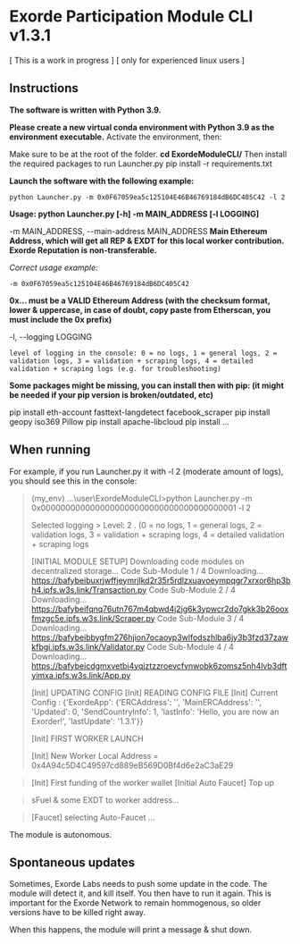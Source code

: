 
# Exorde Participation Module CLI v1.3.1

[ This is a work in progress ] 
[ only for experienced linux users ]

## Instructions

**The software is written with Python 3.9.**

**Please create a new virtual conda environment with Python 3.9 as the environment executable.**
Activate the environment, then:

Make sure to be at the root of the folder.
**cd ExordeModuleCLI/**
Then install the required packages to run Launcher.py
    pip install -r requirements.txt

**Launch the software with the following example:**

    python Launcher.py -m 0x0F67059ea5c125104E46B46769184dB6DC405C42 -l 2

**Usage: python Launcher.py [-h] -m MAIN_ADDRESS [-l LOGGING]**

 -m MAIN_ADDRESS, --main-address MAIN_ADDRESS
**Main Ethereum Address, which will get all REP & EXDT for this local worker contribution. Exorde Reputation is
 non-transferable.**

 *Correct usage example:*

    -m 0x0F67059ea5c125104E46B46769184dB6DC405C42

  **0x... must be a VALID Ethereum Address (with the checksum format, lower &  uppercase, in case of doubt, copy paste from Etherscan, you must include the 0x prefix)**   

-l,  --logging LOGGING

    level of logging in the console: 0 = no logs, 1 = general logs, 2 = validation logs, 3 = validation + scraping logs, 4 = detailed validation + scraping logs (e.g. for troubleshooting)


**Some packages might be missing, you can install then with pip: (it might be needed if your pip version is broken/outdated, etc)**

pip install eth-account fasttext-langdetect facebook_scraper
pip install geopy iso369 Pillow
pip install apache-libcloud
pip install ...

## When running

For example, if you run Launcher.py it with -l 2 (moderate amount of logs), you should see this in the console:

> (my_env) \...\user\ExordeModuleCLI>python Launcher.py -m 0x0000000000000000000000000000000000000001 -l 2 
> 
> Selected logging > Level:  2 .  (0 = no logs, 1 = general logs, 2 = validation logs, 3 =
> validation + scraping logs, 4 = detailed validation + scraping logs
> 
> [INITIAL MODULE SETUP] Downloading code modules on decentralized
> storage...
>         Code Sub-Module  1  /  4        Downloading...   https://bafybeibuxrjwffjeymrjlkd2r35r5rdlzxuavoeympqgr7xrxor6hp3bh4.ipfs.w3s.link/Transaction.py
>         Code Sub-Module  2  /  4        Downloading...   https://bafybeifqnq76utn767m4qbwd4j2jg6k3ypwcr2do7gkk3b26ooxfmzgc5e.ipfs.w3s.link/Scraper.py
>         Code Sub-Module  3  /  4        Downloading...   https://bafybeibbygfm276hjion7ocaoyp3wlfodszhlba6jy3b3fzd37zawkfbgi.ipfs.w3s.link/Validator.py
>         Code Sub-Module  4  /  4        Downloading...   https://bafybeicdgmxvetbi4yqjztzzroevcfvnwobk6zomsz5nh4lvb3dftyimxa.ipfs.w3s.link/App.py
> 
> [Init] UPDATING CONFIG [Init] READING CONFIG FILE [Init] Current Config :  {'ExordeApp': {'ERCAddress': '', 'MainERCAddress': '',  'Updated': 0, 'SendCountryInfo': 1, 'lastInfo': 'Hello, you are now an
> Exorder!', 'lastUpdate': '1.3.1'}}
> 
>  [Init] FIRST WORKER LAUNCH
>  
>  [Init] New Worker Local Address =  0x4A94c5D4C49597cd889eB569D0Bf4d6e2aC3aE29

> [Init] First funding of the worker wallet [Initial Auto Faucet] Top up

> sFuel & some EXDT to worker address... 

> [Faucet] selecting Auto-Faucet ...

The module is autonomous.

## Spontaneous updates

Sometimes, Exorde Labs needs to push some update in the code. The module will detect it, and kill itself.
You then have to run it again. This is important for the Exorde Network to remain hommogenous, so older versions have to be killed right away.

When this happens, the module will print a message & shut down.
